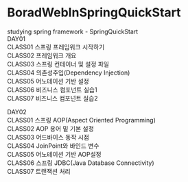 # BoradWebInSpringQuickStart
studying spring framework - SpringQuickStart<br>
DAY01<br>
  CLASS01 스프링 프레임워크 시작하기 <br>
  CLASS02 프레임워크 개요  <br>
  CLASS03 스프링 컨테이너 및 설정 파일  <br>
  CLASS04 의존성주입(Dependency Injection)  <br>
  CLASS05 어노테이션 기반 설정  <br>
  CLASS06 비즈니스 컴포넌트 실습1 <br> 
  CLASS07 비즈니스 컴포넌트 실습2<br>

DAY02<br>
  CLASS01 스프링 AOP(Aspect Oriented Programming)  <br>
  CLASS02 AOP 용어 밑 기본 설정<br>
  CLASS03 어드바이스 동작 시점<br>
  CLASS04 JoinPoint와 바인드 변수<br>
  CLASS05 어노테이션 기반 AOP설정<br>
  CLASS06 스프링 JDBC(Java Database Connectivity)<br>
  CLASS07 트랜잭션 처리<br>

